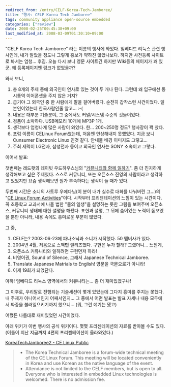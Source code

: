 ```yaml
---
redirect_from: /entry/CELF-Korea-Tech-Jamboree/
title: "행사: CELF Korea Tech Jamboree"
tags: community appliance open-source embedded
categories: ["review"]
date: 2008-02-25T00:45:38+09:00
last_modified_at: 2008-03-09T01:30:10+09:00
---
```

"CELF Korea Tech Jamboree" 라는 이름의 행사에 와있다. 임베디드 리눅스
관련 행사인데, 내가 알았을 정도니 그렇게 홍보가 약하진 않았나보다.
하지만 사전등록 사이트로 봐서는 엄청... 후짐. 오늘 다시 보니 영문
사이트긴 하지만 Wiki등의 페이지가 꽤 있군. 왜 등록페이지엔 링크가
없었을까?

와서 보니,

1. 총 8개의 주제 중에 외국인이 연사로 있는 것이 두 개나 된다.
   그런데 왜 입구에선 동시통역 이어폰셋을 주지 않은 거지?
2. 급기야 그 외국인 중 한 사람에게 말을 걸어버렸다.
   순전히 갑작스런 사건이었다. 일본인이었는데 한국사람인줄 알고... :-(
3. 내용은 대부분 기술분야, 그 중에서도 커널/시스템 수준의 것들이었다.
4. 경품이 소박하다. USB메모리 10개에 MP3P 1개.
5. 생각보다 엄청나게 많은 사람이 와있다. 한... 200~250명 정도? 행사장이 꽉 찼다.
6. 포럼 이름이 CELinux Forum였는데, 처음엔 연상해내지 못했었다.
   지금 보니 Cunsumer Electronic Linux 인것 같다. 안내물 배경 이미지도 그렇고...
7. 주최 세력이 LG전자, 삼성전자 등이고 외국인 연사는 SONY 소속이고 그렇다.

이어서 발표:

첫번째는 레드햇의 데이빗 우드하우스님의 "[커뮤니티와 함께 일하기](http://tree.celinuxforum.org/pubwiki/moin.cgi/KoreaTechJamboree2?action=AttachFile&do=get&target=dwmw2-celf-200802-slides.pdf)".
좀 더 진지하게 생각해보고 싶은 주제였다. 스스로 커뮤니티, 또는 오픈소스
진영의 사람이라고 생각하고 있었지만 요즘 생각해보면 뭔가 부족하다는 생각이
들 때가 있다.

두번째 시간은 소니의 사토루 우에다님(이 분이 내가 실수로 대화를 나눠버린
그...)의
"[CE Linux Forum Activities](http://tree.celinuxforum.org/pubwiki/moin.cgi/KoreaTechJamboree2?action=AttachFile&do=get&target=CE_Linux_Forum.ppt)"이다.
시작부터 프리젠테이션의 느낌이 있는 시간이다. 꼭 초등학교 교과서에 나올
법한 "물의 일생"을 설명하는 듯한 그림을 보여주며 오픈소스, 커뮤니티 생태에
대한 설명을 해줬다. 표현과 설명, 그 뒤에 숨어있는 노력이 돋보였을 뿐만
아니라, 내용 속에도 흥미로운 부분이 많았다.

그 중,

1. CELF는? 2003-06-23에 파나소닉과 소니가 시작했다. 50 맴버사가 있다.
2. 2004년 4월, 처음으로 스팩**만** 릴리즈했다. 구현은 누가 할래?
   그랬더니... 느낀게,
3. 오픈소스 커뮤니티와 일하려면 구현먼저 하라!
4. 비영어권, Sound of Silence, 그래서 Japanese Technical Jamboree.
5. Translate Japanese Matrials to English! 영문을 국문으로가 아니라!
6. 이제 19회가 되었단다.

아하! 임베디드 리눅스 영역에서의 커뮤니티는... 좀 더 재미있겠구나!

그 이후로, 우리말로 진행되는 기술세션이 몇개 있었는데 그다지 흥미를 주지는
못했다. 내 주제가 아니어서인지 어째서인지... 그 중에서 어떤 발표는 발표
자세나 내용 모두에서 짜증을 불러일으키기까지 했으니...
(뭐, 그런 얘기는 됐고)

어쨌든 나름대로 재미있었던 시간이었다.

아래 위키가 이번 행사의 공식 위키이다. 몇몇 프리젠테이션의 자료를 받아볼
수도 있다. (이틀이 지난 지금까지 4편의 프리젠테이션이 올라와있다.)

[KoreaTechJamboree2 - CE Linux Public](http://tree.celinuxforum.org/pubwiki/moin.cgi/KoreaTechJamboree2)

> * The Korea Technical Jamboree is a forum-wide technical meeting of the CE Linux Forum. This meeting will be located conveniently in Korea and use Korean as the native language of the event.
> * Attendance is not limited to the CELF members, but is open to all. Everyone who is interested in embedded Linux technologies is welcomed. There is no admission fee.

